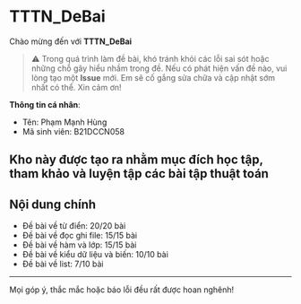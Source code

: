 # TTTN_DeBai

Chào mừng đến với **TTTN_DeBai**

> ⚠️ Trong quá trình làm đề bài, khó tránh khỏi các lỗi sai sót hoặc những chỗ gây hiểu nhầm trong đề. Nếu có phát hiện vấn đề nào, vui lòng tạo một **Issue** mới. Em sẽ cố gắng sửa chữa và cập nhật sớm nhất có thể. Xin cảm ơn!

**Thông tin cá nhân**:  
- Tên: Phạm Mạnh Hùng  
- Mã sinh viên: B21DCCN058  

Kho này được tạo ra nhằm mục đích **học tập, tham khảo và luyện tập** các bài tập thuật toán
---

## Nội dung chính
- Đề bài về từ điển: 20/20 bài
- Đề bài về đọc ghi file: 15/15 bài
- Đề bài về hàm và lớp: 15/15 bài
- Đề bài về kiểu dữ liệu và biến: 10/10 bài
- Đề bài về list: 7/10 bài
---

Mọi góp ý, thắc mắc hoặc báo lỗi đều rất được hoan nghênh!
